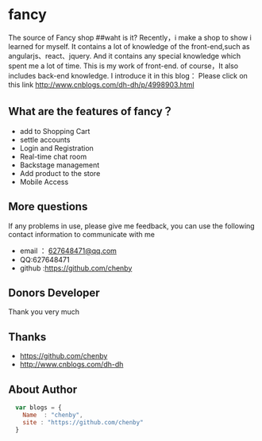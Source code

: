 # fancy
The source of Fancy shop
##waht is it?
  Recently，i make a shop to show i learned for myself.
  It contains a lot of knowledge of the front-end,such as angularjs、react、jquery. And it contains any special knowledge which spent me
  a lot of time.
  This is my work of front-end. of course，It also includes back-end knowledge.
  I introduce it  in this blog： Please click on this link
  http://www.cnblogs.com/dh-dh/p/4998903.html
  
## What are the features of fancy？

* add to Shopping Cart
* settle accounts
* Login and Registration
* Real-time chat room
* Backstage management
* Add product to the store
* Mobile Access

## More questions
 If any problems in use, please give me feedback, you can use the following contact information to communicate with me

* email ： 627648471@qq.com
* QQ:627648471
* github :https://github.com/chenby

## Donors Developer
Thank you very much

## Thanks
*  https://github.com/chenby
* http://www.cnblogs.com/dh-dh

## About Author
```javascript
  var blogs = {
    Name  : "chenby",
    site : "https://github.com/chenby"
  }
```
